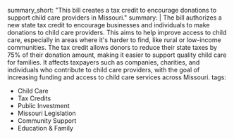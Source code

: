 summary_short: "This bill creates a tax credit to encourage donations to support child care providers in Missouri."
summary: |
  The bill authorizes a new state tax credit to encourage businesses and individuals to make donations to child care providers. This aims to help improve access to child care, especially in areas where it's harder to find, like rural or low-income communities. The tax credit allows donors to reduce their state taxes by 75% of their donation amount, making it easier to support quality child care for families. It affects taxpayers such as companies, charities, and individuals who contribute to child care providers, with the goal of increasing funding and access to child care services across Missouri.
tags:
  - Child Care
  - Tax Credits
  - Public Investment
  - Missouri Legislation
  - Community Support
  - Education & Family
